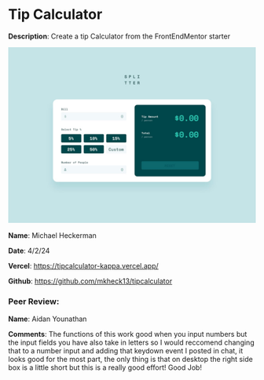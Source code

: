 # Tip Calculator

**Description**: Create a tip Calculator from the FrontEndMentor starter

![Design preview for the Tip calculator app coding challenge](./src/app/design/desktop-design-empty.jpg)

**Name**: Michael Heckerman

**Date**: 4/2/24

**Vercel**: https://tipcalculator-kappa.vercel.app/

**Github**: https://github.com/mkheck13/tipcalculator

### Peer Review:
**Name**: Aidan Younathan

**Comments**: The functions of this work good when you input numbers but the input fields you have also take in letters so I would reccomend changing that to a number input and adding that keydown event I posted in chat, it looks good for the most part, the only thing is that on desktop the right side box is a little short but this is a really good effort! Good Job!



  

